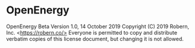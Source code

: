 # OpenEnergy
OpenEnergy Beta                         Version 1.0, 14 October 2019   Copyright (C) 2019 Robern, Inc. &lt;https://robern.co/>  Everyone is permitted to copy and distribute verbatim copies  of this license document, but changing it is not allowed.

